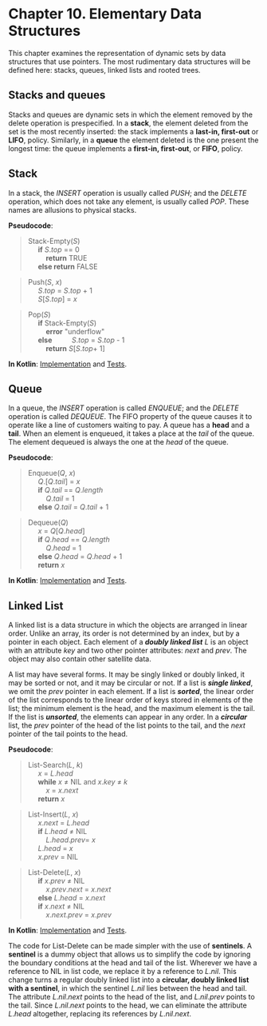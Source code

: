 Chapter 10. Elementary Data Structures
======================================

This chapter examines the representation of dynamic sets by data structures that use pointers.
The most rudimentary data structures will be defined here: stacks, queues, linked lists and rooted trees.

## Stacks and queues

Stacks and queues are dynamic sets in which the element removed by the delete operation is prespecified.
In a **stack**, the element deleted from the set is the most recently inserted: the stack implements a **last-in, first-out** or **LIFO**, policy.
Similarly, in a **queue** the element deleted is the one present the longest time: the queue implements a **first-in, first-out**, or **FIFO**, policy.

## Stack

In a stack, the _INSERT_ operation is usually called _PUSH_; and the _DELETE_ operation, which does not take any element, is usually called _POP_.
These names are allusions to physical stacks.


**Pseudocode**:
>Stack-Empty(_S_)  
&nbsp;&nbsp;&nbsp;&nbsp;    **if** _S_._top_ == 0  
&nbsp;&nbsp;&nbsp;&nbsp;&nbsp;&nbsp;&nbsp;&nbsp;        **return** TRUE  
&nbsp;&nbsp;&nbsp;&nbsp;    **else return** FALSE  

>Push(_S_, _x_)  
&nbsp;&nbsp;&nbsp;&nbsp;    _S_._top_ = _S_._top_ + 1  
&nbsp;&nbsp;&nbsp;&nbsp;    _S_\[_S_._top_] = _x_  

>Pop(_S_)  
&nbsp;&nbsp;&nbsp;&nbsp;    **if** Stack-Empty(_S_)  
&nbsp;&nbsp;&nbsp;&nbsp;&nbsp;&nbsp;&nbsp;&nbsp;        **error** "underflow"  
&nbsp;&nbsp;&nbsp;&nbsp;    **else** 
&nbsp;&nbsp;&nbsp;&nbsp;&nbsp;&nbsp;&nbsp;&nbsp;        _S_._top_ = _S_._top_ - 1  
&nbsp;&nbsp;&nbsp;&nbsp;&nbsp;&nbsp;&nbsp;&nbsp;        **return** _S_\[_S_._top_+ 1]  

**In Kotlin**: [Implementation](../src/main/kotlin/chapter10/Stack.kt) and [Tests](../src/test/kotlin/chapter10/StackTest.kt).

## Queue

In a queue, the _INSERT_ operation is called _ENQUEUE_; and the _DELETE_ operation is called _DEQUEUE_.
The FIFO property of the queue causes it to operate like a line of customers waiting to pay.
A queue has a **head** and a **tail**. 
When an element is enqueued, it takes a place at the _tail_ of the queue. 
The element dequeued is always the one at the _head_ of the queue. 


**Pseudocode**:
>Enqueue(_Q_, _x_)  
&nbsp;&nbsp;&nbsp;&nbsp;    _Q_.\[_Q_._tail_] = _x_  
&nbsp;&nbsp;&nbsp;&nbsp;    **if** _Q_._tail_ == _Q_._length_  
&nbsp;&nbsp;&nbsp;&nbsp;&nbsp;&nbsp;&nbsp;&nbsp;        _Q_._tail_ = 1  
&nbsp;&nbsp;&nbsp;&nbsp;    **else** _Q_._tail_ = _Q_._tail_ + 1  

>Dequeue(_Q_)  
&nbsp;&nbsp;&nbsp;&nbsp;    _x_ = _Q_\[_Q_._head_]  
&nbsp;&nbsp;&nbsp;&nbsp;    **if** _Q_._head_ == _Q_._length_  
&nbsp;&nbsp;&nbsp;&nbsp;&nbsp;&nbsp;&nbsp;&nbsp;        _Q_._head_ = 1  
&nbsp;&nbsp;&nbsp;&nbsp;    **else** _Q_._head_ = _Q_._head_ + 1  
&nbsp;&nbsp;&nbsp;&nbsp;    **return** _x_  

**In Kotlin**: [Implementation](../src/main/kotlin/chapter10/Queue.kt) and [Tests](../src/test/kotlin/chapter10/QueueTest.kt).

## Linked List

A linked list is a data structure in which the objects are arranged in linear order.
Unlike an array, its order is not determined by an index, but by a pointer in each object.
Each element of a _**doubly linked list**_ _L_ is an object with an attribute _key_ and two other pointer attributes: _next_ and _prev_.
The object may also contain other satellite data.

A list may have several forms.
It may be singly linked or doubly linked, it may be sorted or not, and it may be circular or not.
If a list is _**single linked**_, we omit the _prev_ pointer in each element.
If a list is _**sorted**_, the linear order of the list corresponds to the linear order of keys stored in elements of the list; the minimum element is the head, and the maximum element is the tail.
If the list is _**unsorted**_, the elements can appear in any order.
In a _**circular**_ list, the _prev_ pointer of the head of the list points to the tail, and the _next_ pointer of the tail points to the head.

**Pseudocode**:
>List-Search(_L_, _k_)  
&nbsp;&nbsp;&nbsp;&nbsp;    _x_ = _L_._head_  
&nbsp;&nbsp;&nbsp;&nbsp;    **while** _x_ ≠ NIL and _x_._key_ ≠ _k_  
&nbsp;&nbsp;&nbsp;&nbsp;&nbsp;&nbsp;&nbsp;&nbsp;        _x_ = _x_._next_  
&nbsp;&nbsp;&nbsp;&nbsp;    **return** _x_  

>List-Insert(_L_, _x_)  
&nbsp;&nbsp;&nbsp;&nbsp;    _x_._next_ = _L_._head_  
&nbsp;&nbsp;&nbsp;&nbsp;    **if** _L_._head_ ≠ NIL  
&nbsp;&nbsp;&nbsp;&nbsp;&nbsp;&nbsp;&nbsp;&nbsp;        _L_._head_._prev_= _x_  
&nbsp;&nbsp;&nbsp;&nbsp;    _L_._head_ = _x_  
&nbsp;&nbsp;&nbsp;&nbsp;    _x_._prev_ = NIL  

>List-Delete(_L_, _x_)  
&nbsp;&nbsp;&nbsp;&nbsp;    **if** _x_._prev_ ≠ NIL  
&nbsp;&nbsp;&nbsp;&nbsp;&nbsp;&nbsp;&nbsp;&nbsp;        _x_._prev_._next_ = _x_._next_  
&nbsp;&nbsp;&nbsp;&nbsp;    **else** _L_._head_ = _x_._next_  
&nbsp;&nbsp;&nbsp;&nbsp;    **if** _x_._next_ ≠ NIL  
&nbsp;&nbsp;&nbsp;&nbsp;&nbsp;&nbsp;&nbsp;&nbsp;        _x_._next_._prev_ = _x_._prev_  

**In Kotlin**: [Implementation](../src/main/kotlin/chapter10/LinkedList.kt) and [Tests](../src/test/kotlin/chapter10/LinkedListTest.kt).

The code for List-Delete can be made simpler with the use of **sentinels**. 
A **sentinel** is a dummy object that allows us to simplify the code by ignoring the boundary conditions at the head and tail of the list.
Wherever we have a reference to NIL in list code, we replace it by a reference to _L_._nil_.
This change turns a regular doubly linked list into a **circular, doubly linked list with a sentinel**, in which the sentinel _L_._nil_ lies between the head and tail.
The attribute _L_._nil_._next_ points to the head of the list, and _L_._nil_._prev_ points to the tail.
Since _L_._nil_._next_ points to the head, we can eliminate the attribute _L_._head_ altogether, replacing its references by _L_._nil_._next_.


